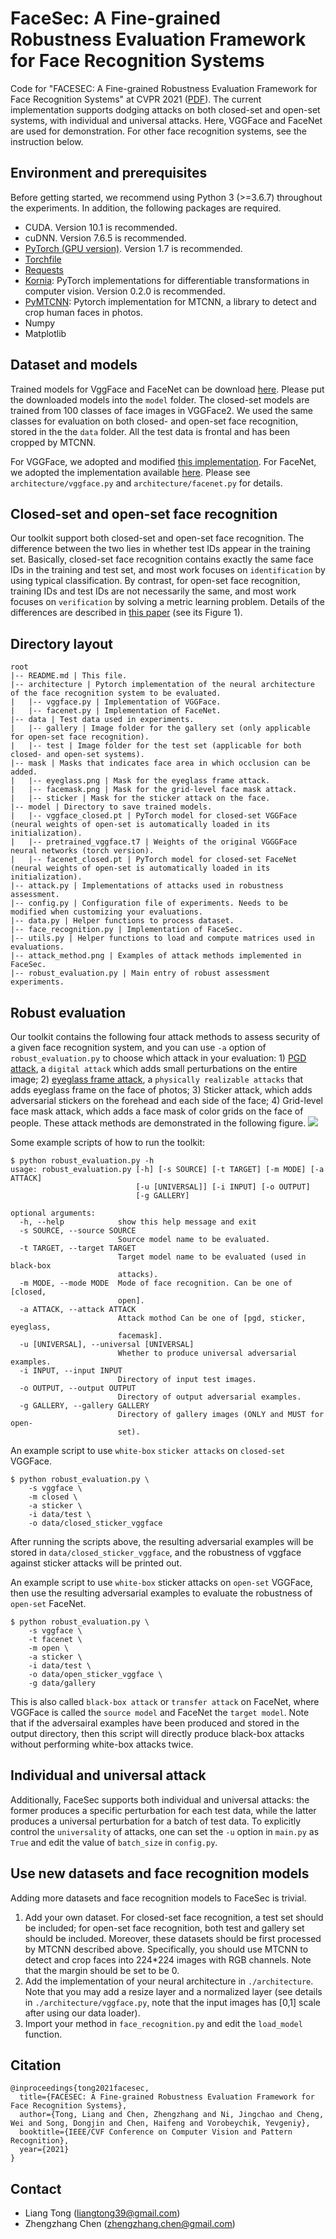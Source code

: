 # FaceSec: A Fine-grained Robustness Evaluation Framework for Face Recognition Systems

Code for "FACESEC: A Fine-grained Robustness Evaluation Framework for Face Recognition Systems" at CVPR 2021 ([PDF](https://arxiv.org/pdf/2104.04107.pdf)). The current implementation supports dodging attacks on both closed-set and open-set systems, with individual and universal attacks. Here, VGGFace and FaceNet are used for demonstration. For other face recognition systems, see the instruction below.

## Environment and prerequisites
Before getting started, we recommend using Python 3 (>=3.6.7) throughout the experiments. In addition, the following packages are required.
* CUDA. Version 10.1 is recommended.
* cuDNN. Version 7.6.5 is recommended.
* [PyTorch (GPU version)](https://pytorch.org/get-started/locally/). Version 1.7 is recommended.
* [Torchfile](https://pypi.org/project/torchfile/)
* [Requests](https://pypi.org/project/requests/)
* [Kornia](https://github.com/kornia/kornia): PyTorch implementations for differentiable transformations in computer vision. Version 0.2.0 is recommended.
* [PyMTCNN](https://github.com/timesler/facenet-pytorch#guide-to-mtcnn-in-facenet-pytorch): Pytorch implementation for MTCNN, a library to detect and crop human faces in photos.
* Numpy
* Matplotlib

## Dataset and models
Trained models for VggFace and FaceNet can be download [here](https://www.dropbox.com/sh/hqhkunnnom6rxau/AABxogyk9LKDMWwoLjut8SlNa?dl=0). Please put the downloaded models into the ```model``` folder. The closed-set models are trained from 100 classes of face images in VGGFace2. We used the same classes for evaluation on both closed- and open-set face recognition, stored in the the ```data``` folder. All the test data is frontal and has been cropped by MTCNN.

For VGGFace, we adopted and modified [this implementation](https://github.com/prlz77/vgg-face.pytorch). For FaceNet, we adopted the implementation available [here](https://github.com/timesler/facenet-pytorch). Please see ```architecture/vggface.py``` and ```architecture/facenet.py``` for details.  

## Closed-set and open-set face recognition
Our toolkit support both closed-set and open-set face recognition. The difference between the two lies in whether test IDs appear in the training set. Basically, closed-set face recognition contains exactly the same face IDs in the training and test set, and most work focuses on ```identification``` by using typical classification. By contrast, for open-set face recognition, training IDs and test IDs are not necessarily the same, and most work focuses on ```verification``` by solving a metric learning problem. Details of the differences are described in [this paper](https://openaccess.thecvf.com/content_cvpr_2017/papers/Liu_SphereFace_Deep_Hypersphere_CVPR_2017_paper.pdf) (see its Figure 1).

## Directory layout
```
root
|-- README.md | This file.
|-- architecture | Pytorch implementation of the neural architecture of the face recognition system to be evaluated.
|   |-- vggface.py | Implementation of VGGFace.
|   |-- facenet.py | Implementation of FaceNet.  
|-- data | Test data used in experiments. 
|   |-- gallery | Image folder for the gallery set (only applicable for open-set face recognition).
|   |-- test | Image folder for the test set (applicable for both closed- and open-set systems).
|-- mask | Masks that indicates face area in which occlusion can be added.
|   |-- eyeglass.png | Mask for the eyeglass frame attack.
|   |-- facemask.png | Mask for the grid-level face mask attack.
|   |-- sticker | Mask for the sticker attack on the face.  
|-- model | Directory to save trained models.
|   |-- vggface_closed.pt | PyTorch model for closed-set VGGFace (neural weights of open-set is automatically loaded in its initialization).
|   |-- pretrained_vggface.t7 | Weights of the original VGGGFace neural networks (torch version). 
|   |-- facenet_closed.pt | PyTorch model for closed-set FaceNet (neural weights of open-set is automatically loaded in its initialization).
|-- attack.py | Implementations of attacks used in robustness assessment.
|-- config.py | Configuration file of experiments. Needs to be modified when customizing your evaluations.
|-- data.py | Helper functions to process dataset.
|-- face_recognition.py | Implementation of FaceSec.
|-- utils.py | Helper functions to load and compute matrices used in evaluations.
|-- attack_method.png | Examples of attack methods implemented in FaceSec.
|-- robust_evaluation.py | Main entry of robust assessment experiments.
```

## Robust evaluation
Our toolkit contains the following four attack methods to assess security of a given face recognition system, and you can use ```-a``` option of ```robust_evaluation.py``` to choose which attack in your evaluation: 1) [PGD attack](https://arxiv.org/pdf/1706.06083.pdf), a ```digital attack``` which adds small perturbations on the entire image; 2) [eyeglass frame attack](https://dl.acm.org/doi/pdf/10.1145/2976749.2978392), a ```physically realizable attacks``` that adds eyeglass frame on the face of photos; 3) Sticker attack, which adds adversarial stickers on the forehead and each side of the face; 4) Grid-level face mask attack, which adds a face mask of color grids on the face of people. These attack methods are demonstrated in the following figure.
<img src="attack_method.png">

Some example scripts of how to run the toolkit:
```
$ python robust_evaluation.py -h
usage: robust_evaluation.py [-h] [-s SOURCE] [-t TARGET] [-m MODE] [-a ATTACK]
                            [-u [UNIVERSAL]] [-i INPUT] [-o OUTPUT]
                            [-g GALLERY]

optional arguments:
  -h, --help            show this help message and exit
  -s SOURCE, --source SOURCE
                        Source model name to be evaluated.
  -t TARGET, --target TARGET
                        Target model name to be evaluated (used in black-box
                        attacks).
  -m MODE, --mode MODE  Mode of face recognition. Can be one of [closed,
                        open].
  -a ATTACK, --attack ATTACK
                        Attack mothod Can be one of [pgd, sticker, eyeglass,
                        facemask].
  -u [UNIVERSAL], --universal [UNIVERSAL]
                        Whether to produce universal adversarial examples.
  -i INPUT, --input INPUT
                        Directory of input test images.
  -o OUTPUT, --output OUTPUT
                        Directory of output adversarial examples.
  -g GALLERY, --gallery GALLERY
                        Directory of gallery images (ONLY and MUST for open-
                        set).

```

An example script to use ```white-box``` ```sticker attacks``` on ```closed-set``` VGGFace.
```
$ python robust_evaluation.py \
    -s vggface \
    -m closed \
    -a sticker \
    -i data/test \
    -o data/closed_sticker_vggface
```
After running the scripts above, the resulting adversarial examples will be stored in ```data/closed_sticker_vggface```, and the robustness of vggface against sticker attacks will be printed out.

An example script to use ```white-box``` sticker attacks on ```open-set``` VGGFace, then use the resulting adversarial examples to evaluate the robustness of ```open-set``` FaceNet. 
```
$ python robust_evaluation.py \
    -s vggface \
    -t facenet \
    -m open \
    -a sticker \
    -i data/test \
    -o data/open_sticker_vggface \
    -g data/gallery
```
This is also called ```black-box attack``` or ```transfer attack``` on FaceNet, where VGGFace is called the ```source model``` and FaceNet the ```target model```. Note that if the adversairal examples have been produced and stored in the output directory, then this script will directly produce black-box attacks without performing white-box attacks twice.

## Individual and universal attack
Additionally, FaceSec supports both individual and universal attacks: the former produces a specific perturbation for each test data, while the latter produces a universal perturbation for a batch of test data. To explicitly control the ```universality``` of attacks, one can set the ```-u``` option in ```main.py``` as ```True``` and edit the value of ```batch_size``` in ```config.py```.

## Use new datasets and face recognition models
Adding more datasets and face recognition models to FaceSec is trivial.
1. Add your own dataset. For closed-set face recognition, a test set should be included; for open-set face recognition, both test and gallery set should be included. Moreover, these datasets should be first processed by MTCNN described above. Specifically, you should use MTCNN to detect and crop faces into 224*224 images with RGB channels. Note that the margin should be set to be 0.
2. Add the implementation of your neural architecture in ```./architecture```. Note that you may add a resize layer and a normalized layer (see details in ```./architecture/vggface.py```, note that the input images has [0,1] scale after using our data loader).
3. Import your method in ```face_recognition.py``` and edit the ```load_model``` function.

## Citation
```
@inproceedings{tong2021facesec,
  title={FACESEC: A Fine-grained Robustness Evaluation Framework for Face Recognition Systems},
  author={Tong, Liang and Chen, Zhengzhang and Ni, Jingchao and Cheng, Wei and Song, Dongjin and Chen, Haifeng and Vorobeychik, Yevgeniy},
  booktitle={IEEE/CVF Conference on Computer Vision and Pattern Recognition},
  year={2021}
}
```

## Contact
* Liang Tong (liangtong39@gmail.com)
* Zhengzhang Chen (zhengzhang.chen@gmail.com)

